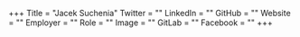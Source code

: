 +++
Title = "Jacek Suchenia"
Twitter = ""
LinkedIn = ""
GitHub = ""
Website = ""
Employer = ""
Role = ""
Image = ""
GitLab = ""
Facebook = ""
+++
